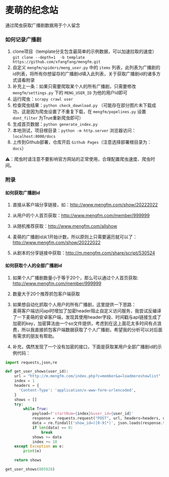 # 麦萌的纪念站

通过爬虫获取广播剧数据用于个人留念

### 如何记录广播剧

1. clone项目（template分支包含最简单的示例数据，可以加速拉取的速度） `git clone --depth=1  -b template https://github.com/xfangfang/mengfm.git`  
2. 自定义 `mengfm/spiders/meng_user.py` 中的 `items` 列表，此列表为广播剧的id列表，将所有你想留存的广播剧id填入此列表，关于获取广播剧id的诸多方式请看附录  
3. 补充上一条：如果只需要爬取某个人的所有广播剧，只需要修改 `mengfm/settings.py` 下的 `MENG_USER_ID` 为他的用户id即可  
4. 运行爬虫：`scrapy crawl user`  
5. 检查爬虫结果：`python check_download.py` （可能存在部分图片未下载成功，这是因为爬虫设置了不重复下载，在 `mengfm/popelines.py` 设置 `dont_filter` 为True重新爬虫即可）  
6. 生成首页数据：`python generate_index.py`
7. 本地测试，项目根目录：`python -m http.server` 浏览器访问：`localhost:8000/docs`  
8. 上传到Github部署，仓库开启 `Github Pages`（注意选择部署根目录为：`docs`）

⚠️：爬虫时请注意不要影响官方网站的正常使用，合理配置爬虫速度、爬虫时间。

### 附录

#### 如何获取广播剧id

1. 直接从客户端分享链接，如：http://www.mengfm.com/show/20222022

2. 从用户的个人首页获取：http://www.mengfm.com/member/999999

3. 从随机推荐获取：http://www.mengfm.com/allshow

4. 麦萌的广播剧id从1开始计数，所以原则上只需要遍历就可以了：http://www.mengfm.com/show/20222022

5. 从剧本的分享链接中获取：http://m.mengfm.com/share/script/530524


#### 如何获取个人的全部广播剧id

1. 如果个人广播剧数量小于等于20个，那么可以通过个人首页获取: http://www.mengfm.com/member/999999

2. 数量大于20个推荐抓包客户端获取

3. 如果想自动化抓取个人用户的所有广播剧，这里提供一下思路：  
麦萌客户端访问api时增加了加密header阻止自定义访问服务，我尝试反编译了一下麦萌的安卓客户端，发现其使用header字段、时间戳与api链接生成了加密的key，加密算法由一个so文件提供，考虑到在这上面花太多时间有点浪费，所以我直接抓包客户端数据获取了个人广播剧，希望我的分析可以对后面有需求的朋友有帮助。

4. 补充，偶然发现了一个没有加密的接口，下面是获取某用户全部广播剧id的示例代码：


```python
import requests,json,re

def get_user_shows(user_id):
    url = "http://m.mengfm.com/index.php?c=member&a=loadmoreshowlist"
    index = 1
    headers = {
      'Content-Type': 'application/x-www-form-urlencoded',
    }
    shows = []
    try:
        while True:
            payload=f'startNum={index}&user_id={user_id}'
            response = requests.request("POST", url, headers=headers, data=payload)
            data = re.findall('show_id=([0-9]*)', json.loads(response.text)['content'])
            if len(data) == 0:
                break
            shows += data
            index += 10
    except Exception as e:
        print(e)

    return shows

get_user_shows(885928)
```
